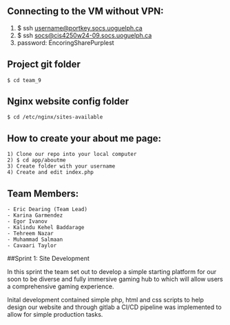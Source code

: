 ## Connecting to the VM without VPN:

1) $ ssh username@portkey.socs.uoguelph.ca
2) $ ssh socs@cis4250w24-09.socs.uoguelph.ca
3) password: EncoringSharePurplest

## Project git folder
	$ cd team_9

## Nginx website config folder
	$ cd /etc/nginx/sites-available

## How to create your about me page:
	1) Clone our repo into your local computer
	2) $ cd app/aboutme 
	3) Create folder with your username
	4) Create and edit index.php

## Team Members:
	- Eric Dearing (Team Lead)
	- Karina Garmendez
	- Egor Ivanov
	- Kalindu Kehel Baddarage
	- Tehreem Nazar
	- Muhammad Salmaan
	- Cavaari Taylor

	

##Sprint 1: Site Development

In this sprint the team set out to develop a simple starting platform for our soon to be diverse and fully immersive gaming hub to which will allow users a comprehensive gaming experience.

Inital development contained simple php, html and css scripts to help design our website and through gitlab a CI/CD pipeline was implemented to allow for simple production tasks.


